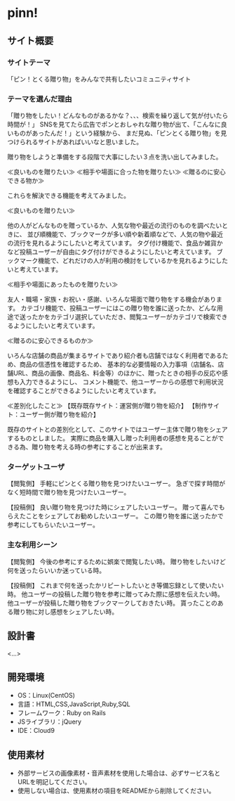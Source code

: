 # pinn!

## サイト概要
### サイトテーマ
「ピン！とくる贈り物」をみんなで共有したいコミュニティサイト


### テーマを選んだ理由
「贈り物をしたい！どんなものがあるかな？、、、検索を繰り返して気が付いたら時間が！」
SNSを見てたら広告でポンとおしゃれな贈り物が出て、「こんなに良いものがあったんだ！」という経験から、
まだ見ぬ、「ピンとくる贈り物」を見つけられるサイトがあればいいなと思いました。

贈り物をしようと準備をする段階で大事にしたい３点を洗い出してみました。

≪良いものを贈りたい≫
≪相手や場面に合った物を贈りたい≫
≪贈るのに安心できる物か≫

これらを解決できる機能を考えてみました。



≪良いものを贈りたい≫

他の人がどんなものを贈っているか、人気な物や最近の流行のものを調べたいときに、
並び順機能で、ブックマークが多い順や新着順などで、人気の物や最近の流行を見れるようにしたいと考えています。
タグ付け機能で、食品か雑貨かなど投稿ユーザーが自由にタグ付けができるようにしたいと考えています。
ブックマーク機能で、どれだけの人が利用の検討をしているかを見れるようにしたいと考えています。


≪相手や場面にあったものを贈りたい≫

友人・職場・家族・お祝い・感謝、いろんな場面で贈り物をする機会があります。
カテゴリ機能で、投稿ユーザーにはこの贈り物を誰に送ったか、どんな用途で送ったかをカテゴリ選択していただき、閲覧ユーザーがカテゴリで検索できるようにしたいと考えています。



≪贈るのに安心できるものか≫

いろんな店舗の商品が集まるサイトであり紹介者も店舗ではなく利用者であるため、商品の信憑性を確認するため、
基本的な必要情報の入力事項（店舗名、店舗URL、商品の画像、商品名、料金等）のほかに、贈ったときの相手の反応や感想も入力できるようにし、
コメント機能で、他ユーザーからの感想で利用状況を確認することができるようにしたいと考えています。




≪差別化したこと≫
【既存既存サイト：運営側が贈り物を紹介】
【制作サイト：ユーザー側が贈り物を紹介】

既存のサイトとの差別化として、このサイトではユーザー主体で贈り物をシェアするものとしました。
実際に商品を購入し贈った利用者の感想を見ることができる為、贈り物を考える時の参考にすることが出来ます。



### ターゲットユーザ
【閲覧側】
手軽にピンとくる贈り物を見つけたいユーザー。
急ぎで探す時間がなく短時間で贈り物を見つけたいユーザー。

【投稿側】
良い贈り物を見つけた時にシェアしたいユーザー。
贈って喜んでもらえたことをシェアしてお勧めしたいユーザー。
この贈り物を誰に送ったかで参考にしてもらいたいユーザー。

### 主な利用シーン
【閲覧側】
今後の参考にするために娯楽で閲覧したい時。
贈り物をしたいけど何を送ったらいいか迷っている時。


【投稿側】
これまで何を送ったかリピートしたいとき等備忘録として使いたい時。
他ユーザーの投稿した贈り物を参考に贈ってみた際に感想を伝えたい時。
他ユーザーが投稿した贈り物をブックマークしておきたい時。
貰ったことのある贈り物に対し感想をシェアしたい時。

## 設計書
<...>

## 開発環境
- OS：Linux(CentOS)
- 言語：HTML,CSS,JavaScript,Ruby,SQL
- フレームワーク：Ruby on Rails
- JSライブラリ：jQuery
- IDE：Cloud9

## 使用素材
- 外部サービスの画像素材・音声素材を使用した場合は、必ずサービス名とURLを明記してください。
- 使用しない場合は、使用素材の項目をREADMEから削除してください。
